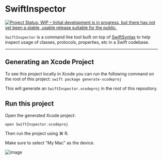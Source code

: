 # SwiftInspector

[![Project Status: WIP – Initial development is in progress, but there has not yet been a stable, usable release suitable for the public.](https://www.repostatus.org/badges/latest/wip.svg)](https://www.repostatus.org/#wip)

`SwiftInspector` is a command line tool built on top of [SwiftSyntax](https://github.com/apple/swift-syntax) to help inspect usage of classes, protocols, properties, etc in a Swift codebase.

---

## Generating an Xcode Project

To see this project locally in Xcode you can run the following command on the root of this project:
`swift package generate-xcodeproj`

This will generate an `SwiftInspector.xcodeproj` in the root of this repository.

## Run this project

Open the generated Xcode project:

`open SwiftInspector.xcodeproj`

Then run the project using ⌘ R. 

Make sure to select "My Mac" as the device.

![image](https://media.git.musta.ch/user/2148/files/6abf8600-ec31-11e9-8e52-6ab5e421bcef)
